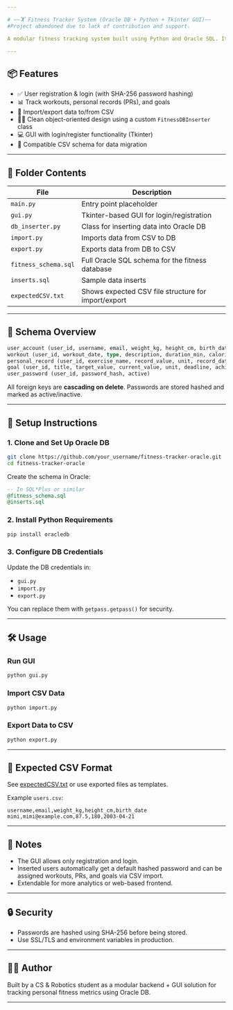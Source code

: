 ```yaml
---

# ~~🏋️ Fitness Tracker System (Oracle DB + Python + Tkinter GUI)~~
#Project abandoned due to lack of contribution and support. 

A modular fitness tracking system built using Python and Oracle SQL. It supports user registration, goal tracking, workout logs, personal records, and data import/export through CSV—all wrapped with a simple Tkinter GUI.

---
```


## 📦 Features

* ✅ User registration & login (with SHA-256 password hashing)
* 📊 Track workouts, personal records (PRs), and goals
* 🧾 Import/export data to/from CSV
* 🧑‍💻 Clean object-oriented design using a custom `FitnessDBInserter` class
* 💻 GUI with login/register functionality (Tkinter)
* 📁 Compatible CSV schema for data migration

---

## 📁 Folder Contents

| File                 | Description                                         |
| -------------------- | --------------------------------------------------- |
| `main.py`            | Entry point placeholder                             |
| `gui.py`             | Tkinter-based GUI for login/registration            |
| `db_inserter.py`     | Class for inserting data into Oracle DB             |
| `import.py`          | Imports data from CSV to DB                         |
| `export.py`          | Exports data from DB to CSV                         |
| `fitness_schema.sql` | Full Oracle SQL schema for the fitness database     |
| `inserts.sql`        | Sample data inserts                                 |
| `expectedCSV.txt`    | Shows expected CSV file structure for import/export |

---

## 🧠 Schema Overview

```sql
user_account (user_id, username, email, weight_kg, height_cm, birth_date, created_at)
workout (user_id, workout_date, type, description, duration_min, calories_burned)
personal_record (user_id, exercise_name, record_value, unit, record_date)
goal (user_id, title, target_value, current_value, unit, deadline, achieved)
user_password (user_id, password_hash, active)
```

All foreign keys are **cascading on delete**. Passwords are stored hashed and marked as active/inactive.

---

## 🚀 Setup Instructions

### 1. Clone and Set Up Oracle DB

```bash
git clone https://github.com/your_username/fitness-tracker-oracle.git
cd fitness-tracker-oracle
```

Create the schema in Oracle:

```sql
-- In SQL*Plus or similar
@fitness_schema.sql
@inserts.sql
```

### 2. Install Python Requirements

```bash
pip install oracledb
```

### 3. Configure DB Credentials

Update the DB credentials in:

* `gui.py`
* `import.py`
* `export.py`

You can replace them with `getpass.getpass()` for security.

---

## 🛠 Usage

### Run GUI

```bash
python gui.py
```

### Import CSV Data

```bash
python import.py
```

### Export Data to CSV

```bash
python export.py
```

---

## 📑 Expected CSV Format

See [expectedCSV.txt](./expectedCSV.txt) or use exported files as templates.

Example `users.csv`:

```csv
username,email,weight_kg,height_cm,birth_date
mimi,mimi@example.com,87.5,180,2003-04-21
```

---

## 📌 Notes

* The GUI allows only registration and login.
* Inserted users automatically get a default hashed password and can be assigned workouts, PRs, and goals via CSV import.
* Extendable for more analytics or web-based frontend.

---

## 🔒 Security

* Passwords are hashed using SHA-256 before being stored.
* Use SSL/TLS and environment variables in production.

---

## 🧑‍💻 Author

Built by a CS & Robotics student as a modular backend + GUI solution for tracking personal fitness metrics using Oracle DB.

---
